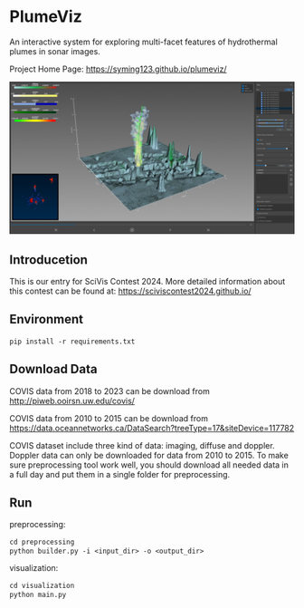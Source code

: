 # PlumeViz

An interactive system for exploring multi-facet features of hydrothermal plumes in sonar images.

Project Home Page: https://syming123.github.io/plumeviz/

![](./doc/images/overview.png)



## Introducetion

This is our entry for SciVis Contest 2024. More detailed information about this contest can be found at: https://sciviscontest2024.github.io/



## Environment

```
pip install -r requirements.txt
```



## Download Data

COVIS data from 2018 to 2023 can be download from http://piweb.ooirsn.uw.edu/covis/

COVIS data from 2010 to 2015 can be download from https://data.oceannetworks.ca/DataSearch?treeType=17&siteDevice=117782



COVIS dataset include three kind of data: imaging, diffuse and doppler. Doppler data can only be downloaded for data from 2010 to 2015. To make sure preprocessing tool work well, you should download all needed data in a full day and put them in a single folder for preprocessing.



## Run

preprocessing:

```
cd preprocessing
python builder.py -i <input_dir> -o <output_dir>
```

visualization:

```
cd visualization
python main.py
```







